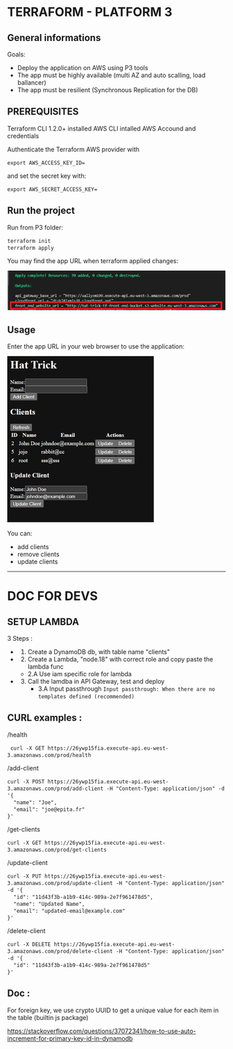 # TERRAFORM - PLATFORM 3

## General informations

Goals:
- Deploy the application on AWS using P3 tools
- The app must be highly available (multi AZ and auto scalling, load ballancer)
- The app must be resilient (Synchronous Replication for the DB)

## PREREQUISITES
Terraform CLI 1.2.0+ installed
AWS CLI intalled
AWS Accound and credentials

Authenticate the Terraform AWS provider with
```
export AWS_ACCESS_KEY_ID=
```

and set the secret key with:
```
export AWS_SECRET_ACCESS_KEY=
```

## Run the project
Run from P3 folder:
```
terraform init
terraform apply
```

You may find the app URL when terraform applied changes:

![Alt text](image_doc/P3_URL.png)

## Usage

Enter the app URL in your web browser to use the application:

![Alt text](image_doc/app.png)

You can:
- add clients
- remove clients
- update clients

------------------------------------------------------------------------------
# DOC FOR DEVS
## SETUP LAMBDA

3 Steps :

- 1. Create a DynamoDB db, with table name "clients"
- 2. Create a Lambda, "node.18" with correct role and copy paste the lambda func
  - 2.A Use iam specific role for lambda
- 3. Call the lamdba in API Gateway, test and deploy
     - 3.A Input passthrough
       `Input passthrough: When there are no templates defined (recommended)`

## CURL examples :

/health

```
 curl -X GET https://26ywp15fia.execute-api.eu-west-3.amazonaws.com/prod/health
```

/add-client

```
curl -X POST https://26ywp15fia.execute-api.eu-west-3.amazonaws.com/prod/add-client -H "Content-Type: application/json" -d '{
  "name": "Joe",
  "email": "joe@epita.fr"
}'
```

/get-clients

```
curl -X GET https://26ywp15fia.execute-api.eu-west-3.amazonaws.com/prod/get-clients
```

/update-client

```
curl -X PUT https://26ywp15fia.execute-api.eu-west-3.amazonaws.com/prod/update-client -H "Content-Type: application/json" -d '{
  "id": "11d43f3b-a1b9-414c-989a-2e7f961478d5",
  "name": "Updated Name",
  "email": "updated-email@example.com"
}'
```

/delete-client

```
curl -X DELETE https://26ywp15fia.execute-api.eu-west-3.amazonaws.com/prod/delete-client -H "Content-Type: application/json" -d '{
  "id": "11d43f3b-a1b9-414c-989a-2e7f961478d5"
}'
```

## Doc :

For foreign key, we use crypto UUID to get a unique value for each item in the table (builtin js package)

https://stackoverflow.com/questions/37072341/how-to-use-auto-increment-for-primary-key-id-in-dynamodb
